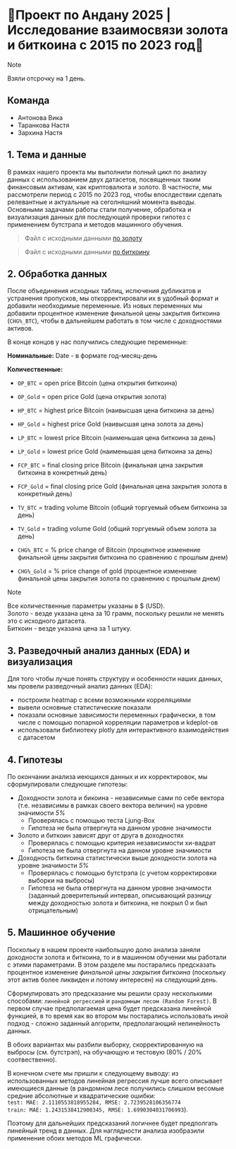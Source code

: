 # 💸Проект по Андану 2025 | Исследование взаимосвязи золота и биткоина с 2015 по 2023 год💸

> [!NOTE]
> Взяли отсрочку на 1 день.

## Команда
- Антонова Вика
- Таранкова Настя
- Зархина Настя

## 1. Тема и данные
В рамках нашего проекта мы выполнили полный цикл по анализу данных с использованием двух датасетов, посвященных таким финансовым активам, как криптовалюта и золото. В частности, мы рассмотрели период с 2015 по 2023 год, чтобы впослдествии сделать релевантные и актуальные на сеголняшний момента выводы. Основными задачами работы стали получение, обработка и визуализация данных для последующей проверки гипотез с применением бутстрапа и методов машинного обучения.
> Файл с исходными данными [по золоту](https://github.com/AnastasiaZarkhina/Data_analysis/blob/main/data/Gold%20Price.csv)

> Файл с исходными данными [по биткоину](data/bitcoin_price_dataset_2015_2023.csv)

## 2. Обработка данных
После объединения исходных таблиц, ислючения дубликатов и устранения пропусков, мы откорректировали их в удобный формат и добавили необходимые переменные. Из новых переменных мы добавили процентное изменение финальной цены закрытия биткоина (`CHG%_BTC`), чтобы в дальнейшем работать в том числе с доходностями активов.

В конце концов у нас получились следующие переменные:

**Номинальные:**
Date - в формате год-месяц-день

**Количественные:**
- `OP_BTC` = open price Bitcoin (цена открытия биткоина)
- `OP_Gold` = open price Gold (цена открытия золота)

- `HP_BTC` = highest price Bitcoin (наивысшая цена биткоина за день)
- `HP_Gold` = highest price Gold (наивысшая цена золота за день)

- `LP_BTC` = lowest price Bitcoin (наименьшая цена биткоина за день)
- `LP_Gold` = lowest price Gold (наименьшая цена биткоина за день)

- `FCP_BTC` = final closing price Bitcoin (финальная цена закрытия биткоина в конкретный день)
- `FCP_Gold` = final closing price Gold (финальная цена закрытия золота в конкретный день)

- `TV_BTC` = trading volume Bitcoin (общий торгуемый объем биткоина за день)
- `TV_Gold` = trading volume Gold (общий торгуемый объем золота за день)

- `CHG%_BTC` = % price change of Bitcoin (процентное изменение финальной цены закрытия биткоина по сравнению с прошлым днем)
- `CHG%_Gold` = % price change of gold (процентное изменение финальной цены закрытия золота по сравнению с прошлым днем)

> [!NOTE]
> Все количественные параметры указаны в $ (USD).  
> Золото - везде указана цена за 10 грамм, поскольку решили не менять это с исходного датасета.  
> Биткоин - везде указана цена за 1 штуку.

## 3. Разведочный анализ данных (EDA) и визуализация
Для того чтобы лучше понять структуру и особенности наших данных, мы провели разведочный анализ данных (EDA):
- построили heatmap с всеми возможными корреляциями
- вывели основные статистические показали
- показали основные зависимости переменных графически, в том числе с помощью попарной корреляции параметров и kdeplot-ов
- использовали библиотеку plotly для интерактивного взаимодействия с датасетом

## 4. Гипотезы
По окончании анализа иеющихся данных и их корректировок, мы сформулировали следующие гипотезы:
- Доходности золота и бикоина - независимые сами по себе вектора (т.е. независимы в рамках своего вектора величин) на уровне значимости *5%*
    - Проверялась с помощью теста Ljung-Box
    - Гипотеза не была отвергнута на данном уровне значимости
- Золото и биткоин зависят друг от друга в доходностях
    - Проверялась с помощью критерия независимости хи-вадрат
    - Гипотеза не была отвергнута на данном уровне значимости
- Доходность биткоина статистически выше доходности золота на уровне значимости *5%*
    - Проверялась с помощью бутстрэпа (с учетом корректировки выборки на выбросы)
    - Гипотеза не была отвергнута на данном уровне значимости (заданный доверительный интервал, описывающий разницу между доходностью золота и биткоина, не покрыл 0 и был отрицательным)

## 5. Машинное обучение
Поскольку в нашем проекте наибольшую долю анализа заняли доходности золота и биткоина, то и в машинном обучении мы работали с этими параметрами. В этом разделе мы постарались предсказать процентное изменение *финальной цены закрытия биткоина* (поскольку этот актив более ликвиден и потому интересен) на следующий день. 

Сформулировать это предсказание мы решили сразу несколькими способами: `линейной регрессией` и `рандомным лесом (Random Forest)`. В первом случае предполагаемая цена будет предсказана линейной функцией, в то время как во втором мы постарались использовать иной подход - сложно заданный алгоритм, предполагающий нелинейность данных. 

В обоих вариантах мы разбили выборку, скорректированную на выбросы (см. бутстрэп), на обучающую и тестовую (80% / 20% соотвественно).

В конечном счете мы пришли к следующему выводу: из использованных методов линейная регрессия лучше всего описывает имеющиеся данные (в рандомном лесе получились слишком весомые средние абсолютные и квадратические ошибки:  
`test: MAE: 2.1110553818955284, RMSE: 2.7239528106356774`  
`train: MAE: 1.2431538412900345, RMSE: 1.6990304031706993`). 

Поэтому для дальнейших предсказаний логичнее будет предполгать линейный тренд в данных. 
Для наглядности анализа изобразили применение обоих методов ML графически.
